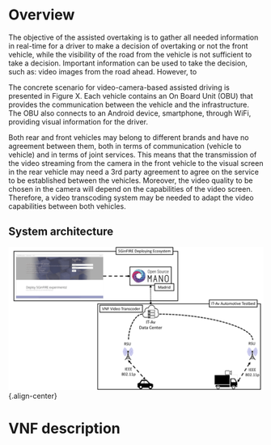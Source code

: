 <!-- TITLE: IT-Av Automotive experiment example: video-based assisted driving -->
<!-- SUBTITLE: A quick summary of IT-Av Automotive experiment example: video-based assisted driving -->

# Overview
The objective of the assisted overtaking is to gather all needed information in real-time for a driver to make a decision of overtaking or not the front vehicle, while the visibility of the road from the vehicle is not sufficient to take a decision. Important information can be used to take the decision, such as: video images from the road ahead. However, to 

The concrete scenario for video-camera-based assisted driving is presented in Figure X. Each vehicle contains an On Board Unit (OBU) that provides the communication between the vehicle and the infrastructure. The OBU also connects to an Android device, smartphone, through WiFi, providing visual information for the driver. 

Both rear and front vehicles may belong to different brands and have no agreement between them, both in terms of communication (vehicle to vehicle) and in terms of joint services. This means that the transmission of the video streaming from the camera in the front vehicle to the visual screen in the rear vehicle may need a 3rd party agreement to agree on the service to be established between the vehicles. Moreover, the video quality to be chosen in the camera will depend on the capabilities of the video screen. Therefore, a video transcoding system may be needed to adapt the video capabilities between both vehicles.

## System architecture
![Automotive](/uploads/automotive/automotive.png "Automotive"){.align-center}
# VNF description
